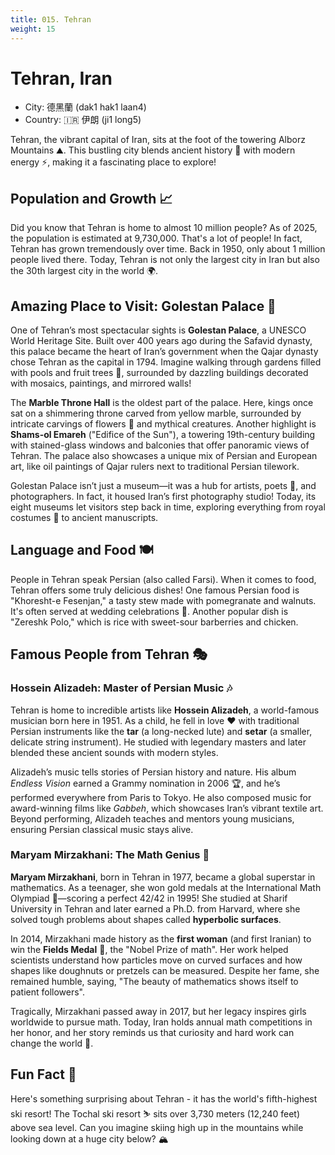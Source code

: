 ```yaml
---
title: 015. Tehran
weight: 15
---
```


# Tehran, Iran

- City: 德黑蘭 (dak1 hak1 laan4)
- Country: 🇮🇷 伊朗 (ji1 long5)

Tehran, the vibrant capital of Iran, sits at the foot of the towering Alborz Mountains ⛰️. This bustling city blends ancient history 🏺 with modern energy ⚡, making it a fascinating place to explore!

## Population and Growth 📈

Did you know that Tehran is home to almost 10 million people? As of 2025, the population is estimated at 9,730,000. That's a lot of people! In fact, Tehran has grown tremendously over time. Back in 1950, only about 1 million people lived there. Today, Tehran is not only the largest city in Iran but also the 30th largest city in the world 🌍.

## Amazing Place to Visit: Golestan Palace 🏰

One of Tehran’s most spectacular sights is **Golestan Palace**, a UNESCO World Heritage Site. Built over 400 years ago during the Safavid dynasty, this palace became the heart of Iran’s government when the Qajar dynasty chose Tehran as the capital in 1794. Imagine walking through gardens filled with pools and fruit trees 🌳, surrounded by dazzling buildings decorated with mosaics, paintings, and mirrored walls!

The **Marble Throne Hall** is the oldest part of the palace. Here, kings once sat on a shimmering throne carved from yellow marble, surrounded by intricate carvings of flowers 🌸 and mythical creatures. Another highlight is **Shams-ol Emareh** ("Edifice of the Sun"), a towering 19th-century building with stained-glass windows and balconies that offer panoramic views of Tehran. The palace also showcases a unique mix of Persian and European art, like oil paintings of Qajar rulers next to traditional Persian tilework.

Golestan Palace isn’t just a museum—it was a hub for artists, poets 📜, and photographers. In fact, it housed Iran’s first photography studio! Today, its eight museums let visitors step back in time, exploring everything from royal costumes 👑 to ancient manuscripts.

## Language and Food 🍽️

People in Tehran speak Persian (also called Farsi). When it comes to food, Tehran offers some truly delicious dishes! One famous Persian food is "Khoresht-e Fesenjan," a tasty stew made with pomegranate and walnuts. It's often served at wedding celebrations 👰. Another popular dish is "Zereshk Polo," which is rice with sweet-sour barberries and chicken.

## Famous People from Tehran 🎭

### Hossein Alizadeh: Master of Persian Music 🎶

Tehran is home to incredible artists like **Hossein Alizadeh**, a world-famous musician born here in 1951. As a child, he fell in love ❤️ with traditional Persian instruments like the **tar** (a long-necked lute) and **setar** (a smaller, delicate string instrument). He studied with legendary masters and later blended these ancient sounds with modern styles.

Alizadeh’s music tells stories of Persian history and nature. His album *Endless Vision* earned a Grammy nomination in 2006 🏆, and he’s performed everywhere from Paris to Tokyo. He also composed music for award-winning films like *Gabbeh*, which showcases Iran’s vibrant textile art. Beyond performing, Alizadeh teaches and mentors young musicians, ensuring Persian classical music stays alive.

### Maryam Mirzakhani: The Math Genius 📐

**Maryam Mirzakhani**, born in Tehran in 1977, became a global superstar in mathematics. As a teenager, she won gold medals at the International Math Olympiad 🥇—scoring a perfect 42/42 in 1995! She studied at Sharif University in Tehran and later earned a Ph.D. from Harvard, where she solved tough problems about shapes called **hyperbolic surfaces**.

In 2014, Mirzakhani made history as the **first woman** (and first Iranian) to win the **Fields Medal** 🏅, the "Nobel Prize of math". Her work helped scientists understand how particles move on curved surfaces and how shapes like doughnuts or pretzels can be measured. Despite her fame, she remained humble, saying, "The beauty of mathematics shows itself to patient followers". 

Tragically, Mirzakhani passed away in 2017, but her legacy inspires girls worldwide to pursue math. Today, Iran holds annual math competitions in her honor, and her story reminds us that curiosity and hard work can change the world 🌟.

## Fun Fact 🤔

Here's something surprising about Tehran - it has the world's fifth-highest ski resort! The Tochal ski resort ⛷️ sits over 3,730 meters (12,240 feet) above sea level. Can you imagine skiing high up in the mountains while looking down at a huge city below? 🏔️